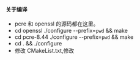 #### 关于编译
* pcre 和 openssl 的源码都在这里。
* cd openssl ./configure --prefix=`pwd` && make
* cd pcre-8.44 ./configure --prefix=`pwd` && make
* cd . && ./configure
* 修改 CMakeList.txt,修改 